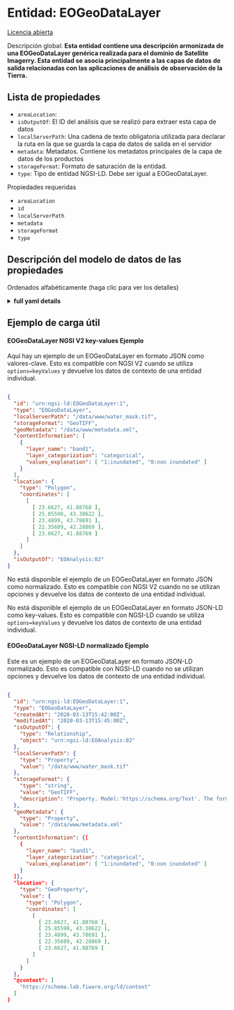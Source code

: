 Entidad: EOGeoDataLayer  
=======================  
[Licencia abierta](https://github.com/smart-data-models//dataModel.SatelliteImagery/blob/master/EOGeoDataLayer/LICENSE.md)  
Descripción global: **Esta entidad contiene una descripción armonizada de una EOGeoDataLayer genérica realizada para el dominio de Satellite Imagerry. Esta entidad se asocia principalmente a las capas de datos de salida relacionadas con las aplicaciones de análisis de observación de la Tierra.**  

## Lista de propiedades  

- `areaLocation`:   - `isOutputOf`: El ID del análisis que se realizó para extraer esta capa de datos  - `localServerPath`: Una cadena de texto obligatoria utilizada para declarar la ruta en la que se guarda la capa de datos de salida en el servidor  - `metadata`: Metadatos. Contiene los metadatos principales de la capa de datos de los productos  - `storageFormat`: Formato de saturación de la entidad.  - `type`: Tipo de entidad NGSI-LD. Debe ser igual a EOGeoDataLayer.    
Propiedades requeridas  
- `areaLocation`  - `id`  - `localServerPath`  - `metadata`  - `storageFormat`  - `type`  ## Descripción del modelo de datos de las propiedades  
Ordenados alfabéticamente (haga clic para ver los detalles)  
<details><summary><strong>full yaml details</strong></summary>    
```yaml  
EOGeoDataLayer:    
  description: 'This entity contains a harmonised description of a generic EOGeoDataLayer made for the Satellite Imagerry domain. This entity is primarily associated with the output data layers related to Earth Observation Analysis applications.'    
  properties:    
    areaLocation:    
      $id: https://geojson.org/schema/Polygon.json    
      $schema: "http://json-schema.org/draft-07/schema#"    
      properties:    
        bbox:    
          items:    
            type: number    
          minItems: 4    
          type: array    
        coordinates:    
          items:    
            items:    
              items:    
                type: number    
              minItems: 2    
              type: array    
            minItems: 4    
            type: array    
          type: array    
        type:    
          enum:    
            - Polygon    
          type: string    
      required:    
        - type    
        - coordinates    
      title: 'GeoJSON Polygon'    
      type: object    
    isOutputOf:    
      description: 'The ID of the analysis that was performed to extract this data layer'    
      format: uri    
      type: Relationship    
    localServerPath:    
      description: 'A mandatory text string used to declare the path that the output data layer is saved on the server'    
      type: Property    
      x-ngsi:    
        model: https://schema.org/Text    
    metadata:    
      allOf:    
        - crs:    
            description: 'Property. Model:''https://schema.org/Text''. A mandatory text string used to declare the crs of the output data layer'    
            type: string    
          required:    
            - crs    
      description: 'Metadata. Contains core metadata of the produces data layer'    
      enum:    
        - https://inspire.ec.europa.eu/id/document/tg/ef    
        - https://inspire.ec.europa.eu/id/document/tg/am    
    storageFormat:    
      description: 'Entity''s satorage format.'    
      enum:    
        - GeoTIFF    
        - Shapefile    
      type: Property    
    type:    
      description: 'NGSI-LD Entity Type. It must be equal to EOGeoDataLayer.'    
      enum:    
        - EOGeoDataLayer    
      type: Property    
  required:    
    - id    
    - type    
    - localServerPath    
    - storageFormat    
    - areaLocation    
    - metadata    
  type: object    
```  
</details>    
## Ejemplo de carga útil  
#### EOGeoDataLayer NGSI V2 key-values Ejemplo  
Aquí hay un ejemplo de un EOGeoDataLayer en formato JSON como valores-clave. Esto es compatible con NGSI V2 cuando se utiliza `options=keyValues` y devuelve los datos de contexto de una entidad individual.  
```json  
{  
  "id": "urn:ngsi-ld:EOGeoDataLayer:1",  
  "type": "EOGeoDataLayer",  
  "localServerPath": "/data/www/water_mask.tif",  
  "storageFormat": "GeoTIFF",  
  "geoMetadata": "/data/www/metadata.xml",  
  "contentInformation": [  
    {  
      "layer_name": "band1",  
      "layer_categorization": "categorical",  
      "values_explanation": [ "1:inundated", "0:non inundated" ]  
    }  
  ],  
  "location": {  
    "type": "Polygon",  
    "coordinates": [  
      [  
        [ 23.6627, 41.88768 ],  
        [ 25.85598, 43.38622 ],  
        [ 23.4899, 43.78691 ],  
        [ 22.35609, 42.28869 ],  
        [ 23.6627, 41.88769 ]  
      ]  
    ]  
  },  
  "isOutputOf": "EOAnalysis:02"  
}  
```  
No está disponible el ejemplo de un EOGeoDataLayer en formato JSON como normalizado. Esto es compatible con NGSI V2 cuando no se utilizan opciones y devuelve los datos de contexto de una entidad individual.  
No está disponible el ejemplo de un EOGeoDataLayer en formato JSON-LD como key-values. Esto es compatible con NGSI-LD cuando se utiliza `options=keyValues` y devuelve los datos de contexto de una entidad individual.  
#### EOGeoDataLayer NGSI-LD normalizado Ejemplo  
Este es un ejemplo de un EOGeoDataLayer en formato JSON-LD normalizado. Esto es compatible con NGSI-LD cuando no se utilizan opciones y devuelve los datos de contexto de una entidad individual.  
```json  
{  
  "id": "urn:ngsi-ld:EOGeoDataLayer:1",  
  "type": "EOGeoDataLayer",  
  "createdAt": "2020-03-13T15:42:00Z",  
  "modifiedAt": "2020-03-13T15:45:00Z",  
  "isOutputOf": {  
    "type": "Relationship",  
    "object": "urn:ngsi-ld:EOAnalysis:02"  
  },  
  "localServerPath": {  
    "type": "Property",  
    "value": "/data/www/water_mask.tif"  
  },  
  "storageFormat": {  
    "type": "string",  
    "value": "GeoTIFF",  
    "description": "Property. Model:'https://schema.org/Text'. The format of the processed data layer"  
  },  
  "geoMetadata": {  
    "type": "Property",  
    "value": "/data/www/metadata.xml"  
  },  
  "contentInformation": {[  
    {  
      "layer_name": "band1",  
      "layer_categorization": "categorical",  
      "values_explanation": [ "1:inundated", "0:non inundated" ]  
    }  
  ]},  
  "location": {  
    "type": "GeoProperty",  
    "value": {  
      "type": "Polygon",  
      "coordinates": [  
        [  
          [ 23.6627, 41.88768 ],  
          [ 25.85598, 43.38622 ],  
          [ 23.4899, 43.78691 ],  
          [ 22.35609, 42.28869 ],  
          [ 23.6627, 41.88769 ]  
        ]  
      ]  
    }  
  },  
  "@context": [  
    "https://schema.lab.fiware.org/ld/context"  
  ]  
}  
```  
